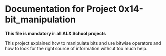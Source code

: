 # Documentation for Project 0x14-bit_manipulation

**This file is mandatory in all ALX School projects**



This project explained how to manipulate bits and use bitwise operators and how to look for the right source of information without too much help.
